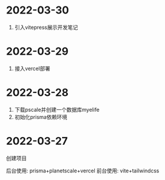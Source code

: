 # 2022-03-30

1. 引入vitepress展示开发笔记
# 2022-03-29

1. 接入vercel部署

# 2022-03-28

1. 下载pscale并创建一个数据库myelife
2. 初始化prisma依赖环境

# 2022-03-27

创建项目

后台使用: prisma+planetscale+vercel
前台使用: vite+tailwindcss
